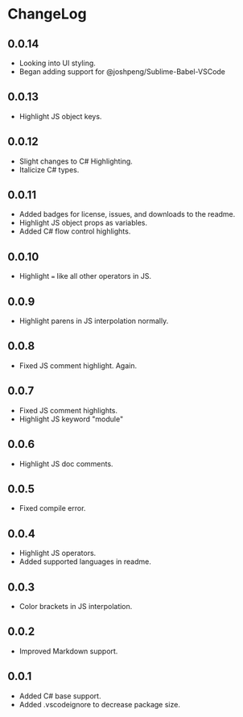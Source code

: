 # ChangeLog

## 0.0.14
- Looking into UI styling.
- Began adding support for @joshpeng/Sublime-Babel-VSCode

## 0.0.13
- Highlight JS object keys.

## 0.0.12
- Slight changes to C# Highlighting.
- Italicize C# types.

## 0.0.11
- Added badges for license, issues, and downloads to the readme.
- Highlight JS object props as variables.
- Added C# flow control highlights.

## 0.0.10
- Highlight `=` like all other operators in JS.

## 0.0.9
- Highlight parens in JS interpolation normally.

## 0.0.8
- Fixed JS comment highlight. Again.

## 0.0.7
- Fixed JS comment highlights.
- Highlight JS keyword "module"

## 0.0.6
- Highlight JS doc comments.

## 0.0.5
- Fixed compile error.

## 0.0.4
- Highlight JS operators.
- Added supported languages in readme.

## 0.0.3
- Color brackets in JS interpolation.

## 0.0.2
- Improved Markdown support.

## 0.0.1
- Added C# base support.
- Added .vscodeignore to decrease package size.
